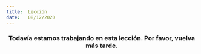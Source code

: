 ```yaml
---
title:  Lección
date:   08/12/2020
---
```


### <center>Todavía estamos trabajando en esta lección. Por favor, vuelva más tarde.</center>